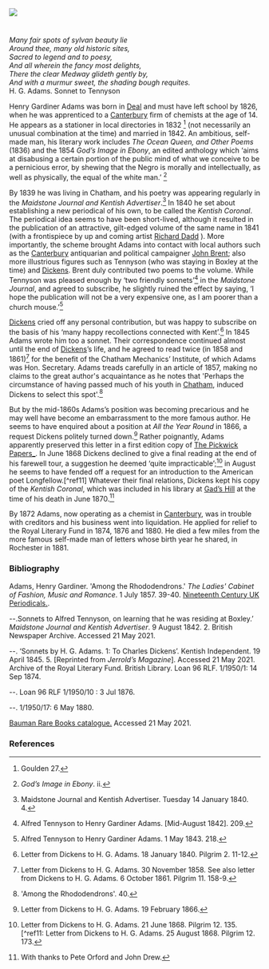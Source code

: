 <html><head></head><body><a href="https://juncture-digital.org"><img src="https://juncture-digital.org/images/ve-button.png"/></a>

<param author="Professor Carolyn Oulton" banner="/images/banners/19c.jpg" layout="vtl" title="Henry Gardiner Adams (1812-1881)" ve-config=""/>

<param aliases="Canterbury" eid="Q29303" ve-entity=""/>
<param aliases="Chatham" eid="Q729006" ve-entity=""/>
<param aliases="Deal" eid="Q1011096" ve-entity=""/>
<param aliases="Rochester" eid="Q507517" ve-entity=""/>
<param aliases="Gad's Hill" eid="Q5516441" ve-entity=""/>
<param aliases="Boxley" eid="Q301948" ve-entity=""/>

#

_Many fair spots of sylvan beauty lie   
Around thee, many old historic sites,   
Sacred to legend and to poesy,   
And all wherein the fancy most delights,   
There the clear Medway glideth gently by,   
And with a murmur sweet, the shading bough requites._   
H. G. Adams. Sonnet to Tennyson
<param manifest="https://iiif.juncture-digital.org/wc:Francis_Wheatley_-_The_Medway_at_Rochester_-_Google_Art_Project.jpg/manifest.json" ve-image-v2/>

Henry Gardiner Adams was born in [Deal](/seascape/deal) and must have left school by 1826, when he was apprenticed to a [Canterbury](/19c/19c-canterbury) firm of chemists at the age of 14. He appears as a stationer in local directories in 1832 [^ref1] (not necessarily an unusual combination at the time) and married in 1842. An ambitious, self-made man, his literary work includes _The Ocean Queen, and Other Poems_ (1836) and the 1854 _God’s Image in Ebony_, an edited anthology which ‘aims at disabusing a certain portion of the public mind of what we conceive to be a pernicious error, by shewing that the Negro is morally and intellectually, as well as physically, the equal of the white man.’ [^ref2] 
<param attribution="Kent Maps Online Postcard Collection" label="Canterbury High Street" url="https://stor.artstor.org/stor/be26a7b9-01e8-423d-9934-50efe93590d3" ve-image=""/>
<param center="Q29303" ve-map="" zoom="15"/>

By 1839 he was living in Chatham, and his poetry was appearing regularly in the _Maidstone Journal and Kentish Advertiser_.[^ref3]  In 1840 he set about establishing a new periodical of his own, to be called the _Kentish Coronal_. The periodical idea seems to have been short-lived, although it resulted in the publication of an attractive, gilt-edged volume of the same name in 1841 (with a frontispiece by up and coming artist [Richard Dadd](/19c/19c-dadd-biography) ). More importantly, the scheme brought Adams into contact with local authors such as the [Canterbury](/19c/19c-canterbury) antiquarian and political campaigner [John Brent](/19c/19c-brent-biography); also more illustrious figures such as Tennyson (who was staying in Boxley at the time) and [Dickens](https://kent-maps.online/dickens/). Brent duly contributed two poems to the volume. While Tennyson was pleased enough by ‘two friendly sonnets’[^ref4]  in the _Maidstone Journal_, and agreed to subscribe, he slightly ruined the effect by saying, ‘I hope the publication will not be a very expensive one, as I am poorer than a church mouse.’[^ref5] 
<param manifest="https://iiif.juncture-digital.org/wc:Kentish_Coronal_Dadd.jpg/manifest.json" ve-image-v2/>
<param center="Q729006" ve-map="" zoom="15"/>

[Dickens](https://kent-maps.online/dickens/) cried off any personal contribution, but was happy to subscribe on the basis of his ‘many happy recollections connected with Kent’.[^ref6]  In 1845 Adams wrote him too a sonnet. Their correspondence continued almost until the end of [Dickens](https://kent-maps.online/dickens/)’s life, and he agreed to read twice (in 1858 and 1861)[^ref7] for the benefit of the Chatham Mechanics’ Institute, of which Adams was Hon. Secretary. Adams treads carefully in an article of 1857, making no claims to the great author's acquaintance as he notes that 'Perhaps the circumstance of having passed much of his youth in [Chatham](/dickens/dickens-chatham), induced Dickens to select this spot'.[^ref8]
<param manifest="https://iiif.juncture-digital.org/wc:The_English_Bodley_family_%281900%29_%2814781259085%29.jpg/manifest.json" ve-image-v2/>
<param manifest="https://iiif.juncture-digital.org/wc:Charles_Dickens%2C_public_reading%2C_1867.jpg/manifest.json" ve-image-v2/>
<param center="Q729006" ve-map="" zoom="15"/>

But by the mid-1860s Adams’s position was becoming precarious and he may well have become an embarrassment to the more famous author. He seems to have enquired about a position at _All the Year Round_ in 1866, a request Dickens politely turned down.[^ref9] Rather poignantly, Adams apparently preserved this letter in a first edition copy of [The Pickwick Papers_](/dickens/pickwick-papers).  In June 1868 Dickens declined to give a final reading at the end of his farewell tour, a suggestion he deemed ‘quite impracticable’;[^ref10] in August he seems to have fended off a request for an introduction to the American poet Longfellow.[^ref11]  Whatever their final relations, Dickens kept his copy of the _Kentish Coronal_, which was included in his library at [Gad’s Hill](/dickens/dickens-gads-hill) at the time of his death in June 1870.[^ref12]
<param manifest="https://iiif.juncture-digital.org/wc:Dickens_dream.jpg/manifest.json" ve-image-v2/>
<param center="Q5516441" ve-map="" zoom="15"/>

By 1872 Adams, now operating as a chemist in [Canterbury](/19c/19c-canterbury), was in trouble with creditors and his business went into liquidation.  He applied for relief to the Royal Literary Fund in 1874, 1876 and 1880. He died a few miles from the more famous self-made man of letters whose birth year he shared, in Rochester in 1881.
<param manifest="https://iiif.juncture-digital.org/wc:Charles_Dickens_and_Rochester_%281880%29_%2814768272425%29.jpg/manifest.json" ve-image-v2/>
<param center="Q29303" ve-map="" zoom="15"/>

### Bibliography

Adams, Henry Gardiner. 'Among the Rhododendrons.' _The Ladies' Cabinet of Fashion, Music and Romance_. 1 July 1857. 39-40. [Nineteenth Century UK Periodicals.]( link.gale.com/apps/doc/DX1902063877/NCUK?u=ccc_uni&amp;sid=bookmark-NCUK&amp;xid=52c22fa2). 

--.Sonnets to Alfred Tennyson, on learning that he was residing at Boxley.’ _Maidstone Journal and Kentish Advertiser_. 9 August 1842. 2. British Newspaper Archive. Accessed 21 May 2021.   

--. ‘Sonnets by H. G. Adams. 1: To Charles Dickens’. Kentish Independent. 19 April 1845. 5. [Reprinted from _Jerrold’s Magazine_]. Accessed 21 May 2021.   
Archive of the Royal Literary Fund. British Library. Loan 96 RLF. 1/1950/1: 14 Sep 1874. 

--. Loan 96 RLF 1/1950/10 : 3 Jul 1876.   

--. 1/1950/17: 6 May 1880.   

[Bauman Rare Books catalogue.](https://www.baumanrarebooks.com/rare-books/dickens-charles/posthumous-papers-of-the-pickwick-club/87766.aspx)  Accessed 21 May 2021.    

### References

[^ref1]: Goulden 27.   
[^ref2]: _God’s Image in Ebony_. ii.
[^ref3]: Maidstone Journal and Kentish Advertiser. Tuesday 14 January 1840. 4.   
[^ref4]: Alfred Tennyson to Henry Gardiner Adams. [Mid-August 1842]. 209.    
[^ref5]: Alfred Tennyson to Henry Gardiner Adams. 1 May 1843. 218.   
[^ref6]: Letter from Dickens to H. G. Adams. 18 January 1840. Pilgrim 2. 11-12.
[^ref7]: Letter from Dickens to H. G. Adams. 30 November 1858. See also letter from Dickens to H. G. Adams. 6 October 1861. Pilgrim 11. 158-9. 
[^ref8]:'Among the Rhododendrons'. 40.
[^ref9]:Letter from Dickens to H. G. Adams. 19 February 1866. 
[^ref10]: Letter from Dickens to H. G. Adams. 21 June 1868. Pilgrim 12. 135. 
[^ref11: Letter from Dickens to H. G. Adams. 25 August 1868. Pilgrim 12. 173.   
[^ref12]: With thanks to Pete Orford and John Drew.
</body></html>